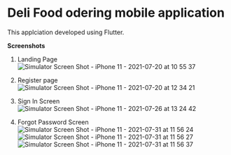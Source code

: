 # Deli Food odering mobile application

This applciation developed using Flutter. 

**Screenshots** 

1. Landing Page
![Simulator Screen Shot - iPhone 11 - 2021-07-20 at 10 55 37](https://user-images.githubusercontent.com/19163897/126254933-be2920fb-afcd-4337-b91a-675d1d5e751b.png)

2. Register page 
![Simulator Screen Shot - iPhone 11 - 2021-07-20 at 12 34 21](https://user-images.githubusercontent.com/19163897/126262485-ea8e9b60-18ce-4e3c-8157-f69b8e001f1d.png)

3. Sign In Screen
![Simulator Screen Shot - iPhone 11 - 2021-07-26 at 13 24 42](https://user-images.githubusercontent.com/19163897/126937329-cfa9fef8-dabb-4c27-9ec1-40ec3dbce97f.png)

4. Forgot Password Screen
![Simulator Screen Shot - iPhone 11 - 2021-07-31 at 11 56 24](https://user-images.githubusercontent.com/19163897/127727991-aaecaa08-7a47-4f10-abe1-3c0c52597059.png)
![Simulator Screen Shot - iPhone 11 - 2021-07-31 at 11 56 27](https://user-images.githubusercontent.com/19163897/127727990-dd57f53c-4ece-4523-ad31-c42cde9e8965.png)
![Simulator Screen Shot - iPhone 11 - 2021-07-31 at 11 56 37](https://user-images.githubusercontent.com/19163897/127727987-92cf30a0-aac9-4b73-97e4-e8ae53a3a0eb.png)



